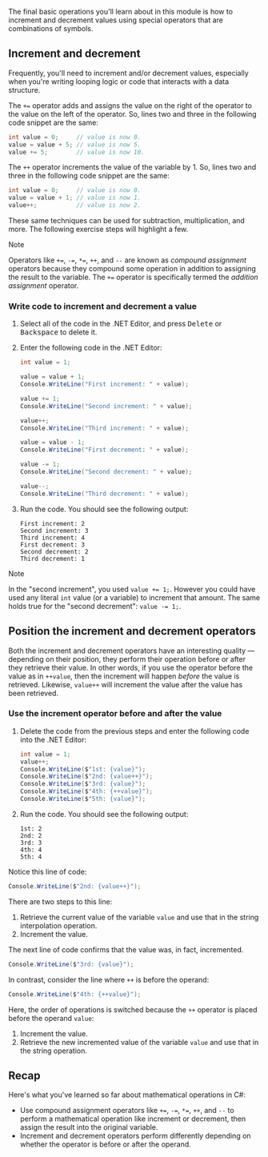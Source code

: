 


The final basic operations you'll learn about in this module is how to increment and decrement values using special operators that are combinations of symbols.

## Increment and decrement

Frequently, you'll need to increment and/or decrement values, especially when you're writing looping logic or code that interacts with a data structure.

The `+=` operator adds and assigns the value on the right of the operator to the value on the left of the operator. So, lines two and three in the following code snippet are the same:

```csharp
int value = 0;     // value is now 0.
value = value + 5; // value is now 5.
value += 5;        // value is now 10.
```

The `++` operator increments the value of the variable by 1. So, lines two and three in the following code snippet are the same:

```csharp
int value = 0;     // value is now 0.
value = value + 1; // value is now 1.
value++;           // value is now 2.
```

These same techniques can be used for subtraction, multiplication, and more. The following exercise steps will highlight a few.

> [!NOTE]
> Operators like `+=`, `-=`, `*=`, `++`, and `--` are known as *compound assignment* operators because they compound some operation in addition to assigning the result to the variable. The `+=` operator is specifically termed the *addition assignment* operator.

### Write code to increment and decrement a value

1. Select all of the code in the .NET Editor, and press <kbd>Delete</kbd> or <kbd>Backspace</kbd> to delete it.

1. Enter the following code in the .NET Editor:

    ```csharp
    int value = 1;

    value = value + 1;
    Console.WriteLine("First increment: " + value);

    value += 1;
    Console.WriteLine("Second increment: " + value);

    value++;
    Console.WriteLine("Third increment: " + value);

    value = value - 1;
    Console.WriteLine("First decrement: " + value);

    value -= 1;
    Console.WriteLine("Second decrement: " + value);

    value--;
    Console.WriteLine("Third decrement: " + value);
    ```

1. Run the code. You should see the following output:

    ```Output
    First increment: 2
    Second increment: 3
    Third increment: 4
    First decrement: 3
    Second decrement: 2
    Third decrement: 1
    ```

> [!NOTE]
> In the "second increment", you used `value += 1;`. However you could have used any literal `int` value (or a variable) to increment that amount. The same holds true for the "second decrement": `value -= 1;`.

## Position the increment and decrement operators

Both the increment and decrement operators have an interesting quality &mdash; depending on their position, they perform their operation before or after they retrieve their value. In other words, if you use the operator before the value as in `++value`, then the increment will happen *before* the value is retrieved. Likewise, `value++` will increment the value after the value has been retrieved.

### Use the increment operator before and after the value

1. Delete the code from the previous steps and enter the following code into the .NET Editor:

    ```csharp
    int value = 1;
    value++;
    Console.WriteLine($"1st: {value}");
    Console.WriteLine($"2nd: {value++}");
    Console.WriteLine($"3rd: {value}");
    Console.WriteLine($"4th: {++value}");
    Console.WriteLine($"5th: {value}");
    ```

1. Run the code. You should see the following output:

    ```Output
    1st: 2
    2nd: 2
    3rd: 3
    4th: 4
    5th: 4
    ```

Notice this line of code:

```csharp
Console.WriteLine($"2nd: {value++}");  
```

There are two steps to this line:

1. Retrieve the current value of the variable `value` and use that in the string interpolation operation.
2. Increment the value.

The next line of code confirms that the value was, in fact, incremented.

```csharp
Console.WriteLine($"3rd: {value}");
```

In contrast, consider the line where `++` is before the operand:

```csharp
Console.WriteLine($"4th: {++value}");
```

Here, the order of operations is switched because the `++` operator is placed before the operand `value`:

1. Increment the value.
2. Retrieve the new incremented value of the variable `value` and use that in the string operation.

## Recap

Here's what you've learned so far about mathematical operations in C#:

- Use compound assignment operators like `+=`, `-=`, `*=`, `++`, and `--` to perform a mathematical operation like increment or decrement, then assign the result into the original variable.
- Increment and decrement operators perform differently depending on whether the operator is before or after the operand.
